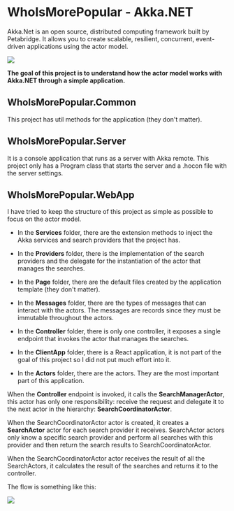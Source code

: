 # WhoIsMorePopular - Akka.NET
Akka.Net is an open source, distributed computing framework built by Petabridge. It allows you to create scalable, resilient, concurrent, event-driven applications using the actor model. 

![](https://i.ibb.co/9YqwTwK/Capture.png)


**The goal of this project is to understand how the actor model works with Akka.NET through a simple application.**

## WhoIsMorePopular.Common
This project has util methods for the application (they don't matter).

## WhoIsMorePopular.Server
It is a console application that runs as a server with Akka remote. This project only has a Program class that starts the server and a .hocon file with the server settings.

## WhoIsMorePopular.WebApp
I have tried to keep the structure of this project as simple as possible to focus on the actor model.

- In the **Services** folder, there are the extension methods to inject the Akka services and search providers that the project has.

- In the **Providers** folder, there is the implementation of the search providers and the delegate for the instantiation of the actor that manages the searches.

- In the **Page** folder, there are the default files created by the application template (they don't matter).

- In the **Messages** folder, there are the types of messages that can interact with the actors. The messages are records since they must be immutable throughout the actors.

- In the **Controller** folder, there is only one controller, it exposes a single endpoint that invokes the actor that manages the searches.

- In the **ClientApp** folder, there is a React application, it is not part of the goal of this project so I did not put much effort into it.

- In the **Actors** folder, there are the actors. They are the most important part of this application.

When the **Controller** endpoint is invoked, it calls the **SearchManagerActor**, this actor has only one responsibility: receive the request and delegate it to the next actor in the hierarchy: **SearchCoordinatorActor**.

When the SearchCoordinatorActor actor is created, it creates a **SearchActor** actor for each search provider it receives. SearchActor actors only know a specific search provider and perform all searches with this provider and then return the search results to SearchCoordinatorActor.

When the SearchCoordinatorActor actor receives the result of all the SearchActors, it calculates the result of the searches and returns it to the controller.

The flow is something like this:

![](https://i.ibb.co/n7hyLwx/Flowchart.jpg)

